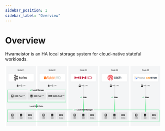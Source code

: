 ```yaml
---
sidebar_position: 1
sidebar_label: "Overview"
---
```


# Overview

Hwameistor is an HA local storage system for cloud-native stateful workloads.

![System architecture](../img/architecture.png)
